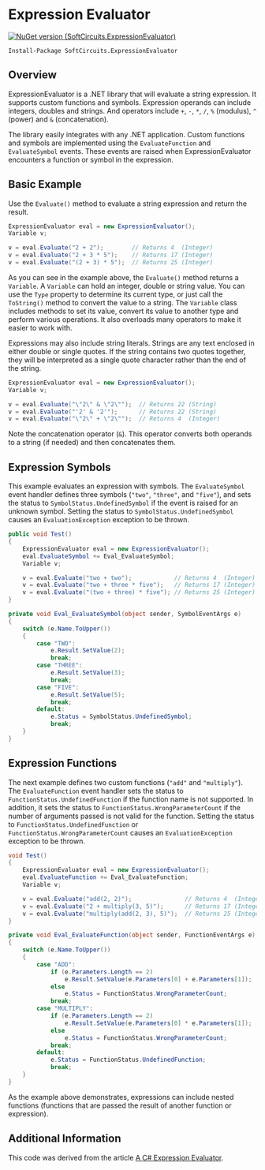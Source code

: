 # Expression Evaluator

[![NuGet version (SoftCircuits.ExpressionEvaluator)](https://img.shields.io/nuget/v/SoftCircuits.ExpressionEvaluator.svg?style=flat-square)](https://www.nuget.org/packages/SoftCircuits.ExpressionEvaluator/)

```
Install-Package SoftCircuits.ExpressionEvaluator
```

## Overview

ExpressionEvaluator is a .NET library that will evaluate a string expression. It supports custom functions and symbols. Expression operands can include integers, doubles and strings. And operators include `+`, `-`, `*`, `/`, `%` (modulus), `^` (power) and `&` (concatenation).

The library easily integrates with any .NET application. Custom functions and symbols are implemented using the `EvaluateFunction` and `EvaluateSymbol` events. These events are raised when ExpressionEvaluator encounters a function or symbol in the expression.

## Basic Example

Use the `Evaluate()` method to evaluate a string expression and return the result.

```cs
ExpressionEvaluator eval = new ExpressionEvaluator();
Variable v;

v = eval.Evaluate("2 + 2");        // Returns 4  (Integer)
v = eval.Evaluate("2 + 3 * 5");    // Returns 17 (Integer)
v = eval.Evaluate("(2 + 3) * 5");  // Returns 25 (Integer)
```

As you can see in the example above, the `Evaluate()` method returns a `Variable`. A `Variable` can hold an integer, double or string value. You can use the `Type` property to determine its current type, or just call the `ToString()` method to convert the value to a string. The `Variable` class includes methods to set its value, convert its value to another type and perform various operations. It also overloads many operators to make it easier to work with.

Expressions may also include string literals. Strings are any text enclosed in either double or single quotes. If the string contains two quotes together, they will be interpreted as a single quote character rather than the end of the string.

```cs
ExpressionEvaluator eval = new ExpressionEvaluator();
Variable v;

v = eval.Evaluate("\"2\" & \"2\"");  // Returns 22 (String)
v = eval.Evaluate("'2' & '2'");      // Returns 22 (String)
v = eval.Evaluate("\"2\" + \"2\"");  // Returns 4  (Integer)
```

Note the concatenation operator (`&`). This operator converts both operands to a string (if needed) and then concatenates them.

## Expression Symbols

This example evaluates an expression with symbols. The `EvaluateSymbol` event handler defines three symbols (`"two"`, `"three"`, and `"five"`), and sets the status to `SymbolStatus.UndefinedSymbol` if the event is raised for an unknown symbol. Setting the status to `SymbolStatus.UndefinedSymbol` causes an `EvaluationException` exception to be thrown.

```cs
public void Test()
{
    ExpressionEvaluator eval = new ExpressionEvaluator();
    eval.EvaluateSymbol += Eval_EvaluateSymbol;
    Variable v;

    v = eval.Evaluate("two + two");            // Returns 4  (Integer)
    v = eval.Evaluate("two + three * five");   // Returns 17 (Integer)
    v = eval.Evaluate("(two + three) * five"); // Returns 25 (Integer)
}

private void Eval_EvaluateSymbol(object sender, SymbolEventArgs e)
{
    switch (e.Name.ToUpper())
    {
        case "TWO":
            e.Result.SetValue(2);
            break;
        case "THREE":
            e.Result.SetValue(3);
            break;
        case "FIVE":
            e.Result.SetValue(5);
            break;
        default:
            e.Status = SymbolStatus.UndefinedSymbol;
            break;
    }
}
```

## Expression Functions

The next example defines two custom functions (`"add"` and `"multiply"`). The `EvaluateFunction` event handler sets the status to `FunctionStatus.UndefinedFunction` if the function name is not supported. In addition, it sets the status to `FunctionStatus.WrongParameterCount` if the number of arguments passed is not valid for the function. Setting the status to `FunctionStatus.UndefinedFunction` or `FunctionStatus.WrongParameterCount` causes an `EvaluationException` exception to be thrown.

```cs
void Test()
{
    ExpressionEvaluator eval = new ExpressionEvaluator();
    eval.EvaluateFunction += Eval_EvaluateFunction;
    Variable v;

    v = eval.Evaluate("add(2, 2)");               // Returns 4  (Integer)
    v = eval.Evaluate("2 + multiply(3, 5)");      // Returns 17 (Integer)
    v = eval.Evaluate("multiply(add(2, 3), 5)");  // Returns 25 (Integer)
}

private void Eval_EvaluateFunction(object sender, FunctionEventArgs e)
{
    switch (e.Name.ToUpper())
    {
        case "ADD":
            if (e.Parameters.Length == 2)
                e.Result.SetValue(e.Parameters[0] + e.Parameters[1]);
            else
                e.Status = FunctionStatus.WrongParameterCount;
            break;
        case "MULTIPLY":
            if (e.Parameters.Length == 2)
                e.Result.SetValue(e.Parameters[0] * e.Parameters[1]);
            else
                e.Status = FunctionStatus.WrongParameterCount;
            break;
        default:
            e.Status = FunctionStatus.UndefinedFunction;
            break;
    }
}
```

As the example above demonstrates, expressions can include nested functions (functions that are passed the result of another function or expression).

## Additional Information

This code was derived from the article [A C# Expression Evaluator](http://www.blackbeltcoder.com/Articles/algorithms/a-c-expression-evaluator).
